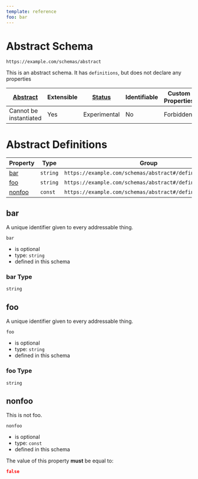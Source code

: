 ```yaml
---
template: reference
foo: bar
---
```


# Abstract Schema

```
https://example.com/schemas/abstract
```

This is an abstract schema. It has `definitions`, but does not declare any properties

| [Abstract](../abstract.md) | Extensible | [Status](../status.md) | Identifiable | Custom Properties | Additional Properties | Defined In |
|----------------------------|------------|------------------------|--------------|-------------------|-----------------------|------------|
| Cannot be instantiated | Yes | Experimental | No | Forbidden | Permitted | [abstract.schema.json](abstract.schema.json) |

# Abstract Definitions

| Property | Type | Group |
|----------|------|-------|
| [bar](#bar) | `string` | `https://example.com/schemas/abstract#/definitions/second` |
| [foo](#foo) | `string` | `https://example.com/schemas/abstract#/definitions/first` |
| [nonfoo](#nonfoo) | `const` | `https://example.com/schemas/abstract#/definitions/first` |

## bar


A unique identifier given to every addressable thing.

`bar`

* is optional
* type: `string`
* defined in this schema

### bar Type


`string`







## foo


A unique identifier given to every addressable thing.

`foo`

* is optional
* type: `string`
* defined in this schema

### foo Type


`string`







## nonfoo


This is not foo.

`nonfoo`

* is optional
* type: `const`
* defined in this schema

The value of this property **must** be equal to:

```json
false
```




